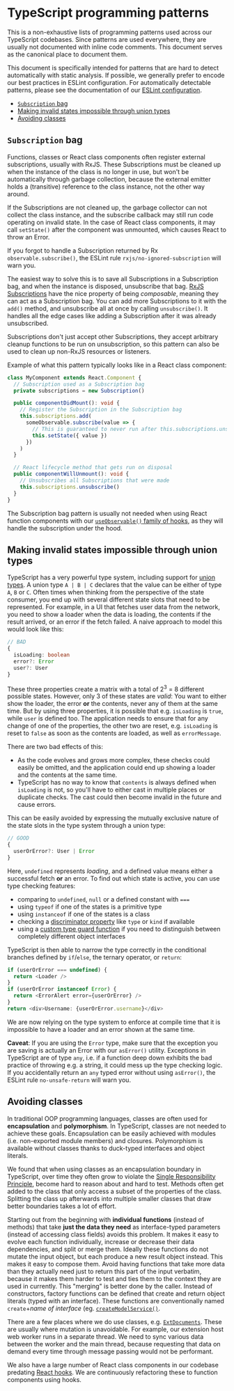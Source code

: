 # TypeScript programming patterns

This is a non-exhaustive lists of programming patterns used across our TypeScript codebases.
Since patterns are used everywhere, they are usually not documented with inline code comments.
This document serves as the canonical place to document them.

This document is specifically intended for patterns that are hard to detect automatically with static analysis.
If possible, we generally prefer to encode our best practices in ESLint configuration.
For automatically detectable patterns, please see the documentation of our [ESLint configuration](https://github.com/sourcegraph/eslint-config#principles).

- [`Subscription` bag](#subscription-bag)
- [Making invalid states impossible through union types](#making-invalid-states-impossible-through-union-types)
- [Avoiding classes](#avoiding-classes)

## `Subscription` bag

Functions, classes or React class components often register external subscriptions, usually with RxJS.
These Subscriptions must be cleaned up when the instance of the class is no longer in use,
but won't be automatically through garbage collection, because the external emitter holds a (transitive) reference to the class instance, not the other way around.

If the Subscriptions are not cleaned up, the garbage collector can not collect the class instance,
and the subscribe callback may still run code operating on invalid state.
In the case of React class components, it may call `setState()` after the component was unmounted,
which causes React to throw an Error.

If you forgot to handle a Subscription returned by Rx `observable.subscribe()`, the ESLint rule `rxjs/no-ignored-subscription` will warn you.

The easiest way to solve this is to save all Subscriptions in a Subscription bag, and when the instance is disposed, unsubscribe that bag.
[RxJS Subscriptions](https://rxjs-dev.firebaseapp.com/guide/subscription) have the nice property of being _composable_, meaning they can act as a Subscription bag.
You can add more Subscriptions to it with the `add()` method, and unsubscribe all at once by calling `unsubscribe()`.
It handles all the edge cases like adding a Subscription after it was already unsubscribed.

Subscriptions don't just accept other Subscriptions, they accept arbitrary cleanup functions to be run on unsubscription, so this pattern can also be used to clean up non-RxJS resources or listeners.

Example of what this pattern typically looks like in a React class component:

```ts
class MyComponent extends React.Component {
  // Subscription used as a Subscription bag
  private subscriptions = new Subscription()

  public componentDidMount(): void {
    // Register the Subscription in the Subscription bag
    this.subscriptions.add(
      someObservable.subscribe(value => {
        // This is guaranteed to never run after this.subscriptions.unsubscribe() was called
        this.setState({ value })
      })
    )
  }

  // React lifecycle method that gets run on disposal
  public componentWillUnmount(): void {
    // Unsubscribes all Subscriptions that were made
    this.subscriptions.unsubscribe()
  }
}
```

The Subscription bag pattern is usually not needed when using React function components with our [`useObservable()` family of hooks](https://sourcegraph.com/github.com/sourcegraph/sourcegraph/-/blob/shared/src/util/useObservable.ts#L26:17), as they will handle the subscription under the hood.

## Making invalid states impossible through union types

TypeScript has a very powerful type system, including support for [union types](https://www.typescriptlang.org/docs/handbook/advanced-types.html#union-types).
A union type `A | B | C` declares that the value can be either of type `A`, `B` or `C`.
Often times when thinking from the perspective of the state consumer, you end up with several different state slots that need to be represented.
For example, in a UI that fetches user data from the network, you need to show a loader when the data is loading, the contents if the result arrived, or an error if the fetch failed.
A naive approach to model this would look like this:

```ts
// BAD
{
  isLoading: boolean
  error?: Error
  user?: User
}
```

These three properties create a matrix with a total of 2<sup>3</sup> = 8 different possible states.
However, only 3 of these states are _valid_:
You want to either show the loader, the error **or** the contents, never any of them at the same time.
But by using three properties, it is possible that e.g. `isLoading` is `true`, while `user` is defined too.
The application needs to ensure that for any change of one of the properties, the other two are reset, e.g. `isLoading` is reset to `false` as soon as the contents are loaded, as well as `errorMessage`.

There are two bad effects of this:
- As the code evolves and grows more complex, these checks could easily be omitted, and the application could end up showing a loader and the contents at the same time.
- TypeScript has no way to know that `contents` is always defined when `isLoading` is not, so you'll have to either cast in multiple places or duplicate checks. The cast could then become invalid in the future and cause errors.

This can be easily avoided by expressing the mutually exclusive nature of the state slots in the type system through a union type:

```ts
// GOOD
{
  userOrError?: User | Error
}
```

Here, `undefined` represents _loading_, and a defined value means either a successful fetch **or** an error.
To find out which state is active, you can use type checking features:
- comparing to `undefined`, `null` or a defined constant with `===`
- using `typeof` if one of the states is a primitive type
- using `instanceof` if one of the states is a class
- checking a [discriminator property](https://www.typescriptlang.org/docs/handbook/advanced-types.html#discriminated-unions) like `type` or `kind` if available
- using a [custom type guard function](https://www.typescriptlang.org/docs/handbook/advanced-types.html#type-guards-and-differentiating-types) if you need to distinguish between completely different object interfaces

TypeScript is then able to narrow the type correctly in the conditional branches defined by `if`/`else`, the ternary operator, or `return`:

```ts
if (userOrError === undefined) {
  return <Loader />
}
if (userOrError instanceof Error) {
  return <ErrorAlert error={userOrError} />
}
return <div>Username: {userOrError.username}</div>
```

We are now relying on the type system to enforce at compile time that it is impossible to have a loader and an error shown at the same time.

**Caveat**: If you are using the `Error` type, make sure that the exception you are saving is actually an Error with our `asError()` utility.
Exceptions in TypeScript are of type `any`, i.e. if a function deep down exhibits the bad practice of throwing e.g. a string, it could mess up the type checking logic.
If you accidentally return an `any` typed error without using `asError()`, the ESLint rule `no-unsafe-return` will warn you.

## Avoiding classes

In traditional OOP programming languages, classes are often used for **encapsulation** and **polymorphism**.
In TypeScript, classes are not needed to achieve these goals.
Encapsulation can be easily achieved with modules (i.e. non-exported module members) and closures.
Polymorphism is available without classes thanks to duck-typed interfaces and object literals.

We found that when using classes as an encapsulation boundary in TypeScript, over time they often grow to violate the [Single Responsibility Principle](https://en.wikipedia.org/wiki/Single-responsibility_principle),  become hard to reason about and hard to test.
Methods often get added to the class that only access a subset of the properties of the class.
Splitting the class up afterwards into multiple smaller classes that draw better boundaries takes a lot of effort.

Starting out from the beginning with **individual functions** (instead of methods) that take **just the data they need** as interface-typed parameters (instead of accessing class fields) avoids this problem.
It makes it easy to evolve each function individually, increase or decrease their data dependencies, and split or merge them.
Ideally these functions do not mutate the input object, but each produce a new result object instead.
This makes it easy to compose them.
Avoid having functions that take more data than they actually need just to return this part of the input verbatim, because it makes them harder to test and ties them to the context they are used in currently.
This "merging" is better done by the caller.
Instead of constructors, factory functions can be defined that create and return object literals (typed with an interface).
These functions are conventionally named `create`+_name of interface_ (eg. [`createModelService()`](https://sourcegraph.com/github.com/sourcegraph/sourcegraph@b1ddeff4a2b94ceccda7cdf7021d5f82aa4522ed/-/blob/shared/src/api/client/services/modelService.ts#L99-167).

There are a few places where we do use classes, e.g. [`ExtDocuments`](https://sourcegraph.com/github.com/sourcegraph/sourcegraph@fd9eef0b5893dfb3358d2a3358d15f3e9b14ca9e/-/blob/shared/src/api/extension/api/documents.ts#L21:20).
These are usually where mutation is unavoidable.
For example, our extension host web worker runs in a separate thread.
We need to sync various data between the worker and the main thread, because requesting that data on demand every time  through message passing would not be performant.

We also have a large number of React class components in our codebase predating [React hooks](https://reactjs.org/docs/hooks-intro.html).
We are continuously refactoring these to function components using hooks.

